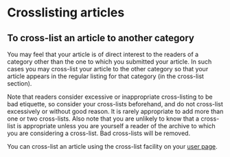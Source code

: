 # Crosslisting articles

## To cross-list an article to another category
You may feel that your article is of direct interest to the readers of a
category other than the one to which you submitted your article. In such
cases you may cross-list your article to the other category so that your
article appears in the regular listing for that category (in the
cross-list section).

Note that readers consider excessive or inappropriate cross-listing to
be bad etiquette, so consider your cross-lists beforehand, and do not
cross-list excessively or without good reason. It is rarely appropriate
to add more than one or two cross-lists. Also note that you are unlikely
to know that a cross-list is appropriate unless you are yourself a
reader of the archive to which you are considering a cross-list. Bad
cross-lists will be removed.

You can cross-list an article using the cross-list facility on your
[user page](http://arxiv.org/cross).

